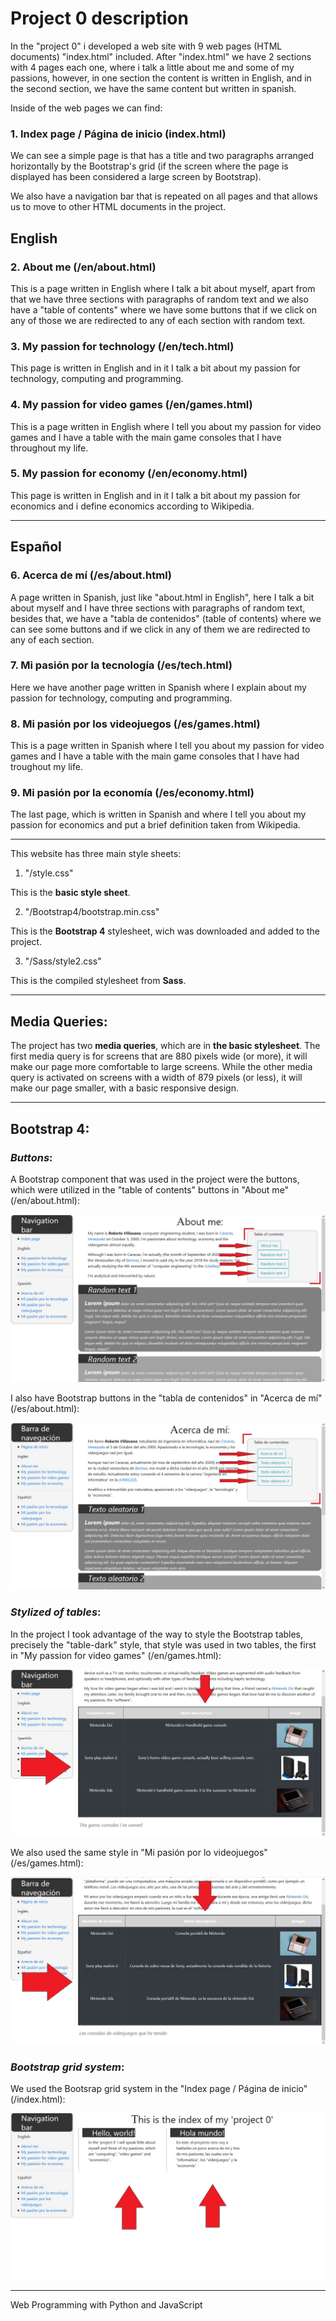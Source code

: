 # Project 0 description

In the "project 0" i developed a web site with 9 web pages (HTML documents) "index.html" included. After "index.html" we have 2 sections with 4 pages each one, where i talk a little about me and some of my passions, however, in one section the content is written in English, and in the second section, we have the same content but written in spanish.

Inside of the web pages we can find:

### 1. Index page / Página de inicio (index.html)

We can see a simple page is that has a title and two paragraphs arranged horizontally by the Bootstrap's grid (if the screen where the page is displayed has been considered a large screen by Bootstrap).

We also have a navigation bar that is repeated on all pages and that allows us to move to other HTML documents in the project.

## English

### 2. About me (/en/about.html)

This is a page written in English where I talk a bit about myself, apart from that we have three sections with paragraphs of random text and we also have a "table of contents" where we have some buttons that if we click on any of those we are redirected to any of each section with random text.

### 3. My passion for technology (/en/tech.html)

This page is written in English and in it I talk a bit about my passion for technology, computing and programming.

### 4. My passion for video games (/en/games.html)

This is a page written in English where I tell you about my passion for video games and I have a table with the main game consoles that I have throughout my life.

### 5. My passion for economy (/en/economy.html)

This page is written in English and in it I talk a bit about my passion for economics and i define economics according to Wikipedia.

__________

## Español

### 6. Acerca de mí (/es/about.html)

A page written in Spanish, just like "about.html in English", here I talk a bit about myself and I have three sections with paragraphs of random text, besides that, we have a "tabla de contenidos" (table of contents) where we can see some buttons and if we click in any of them we are redirected to any of each section.

### 7. Mi pasión por la tecnología (/es/tech.html)

Here we have another page written in Spanish where I explain about my passion for technology, computing and programming.

### 8. Mi pasión por los videojuegos (/es/games.html)

This is a page written in Spanish where I tell you about my passion for video games and I have a table with the main game consoles that I have had troughout my life.

### 9. Mi pasión por la economía (/es/economy.html)

The last page, which is written in Spanish and where I tell you about my passion for economics and put a brief definition taken from Wikipedia.

__________________________________________

This website has three main style sheets:

1. "/style.css"

This is the **basic style sheet**.

2. "/Bootstrap4/bootstrap.min.css"

This is the **Bootstrap 4** stylesheet, wich was downloaded and added to the project.

3. "/Sass/style2.css"

This is the compiled stylesheet from **Sass**.

_________________

## Media Queries:

The project has two **media queries**, which are in **the basic stylesheet**. The first media query is for screens that are 880 pixels wide (or more), it will make our page more comfortable to large screens. While the other media query is activated on screens with a width of 879 pixels (or less), it will make our page smaller, with a basic responsive design.

_______________

## Bootstrap 4:

### *Buttons*:

A Bootstrap component that was used in the project were the buttons, which were utilized in the "table of contents" buttons in "About me" (/en/about.html):

![Boton de Bootstrap](./img/botonBootstrap1.jpg "boton de bootstrap")

I also have Bootstrap buttons in the "tabla de contenidos" in "Acerca de mí" (/es/about.html):

![Boton de Bootstrap](./img/botonBootstrap2.jpg "boton de Bootstrap")

### *Stylized of tables*:

In the project I took advantage of the way to style the Bootstrap tables, precisely the "table-dark" style, that style was used in two tables, the first in "My passion for video games" (/en/games.html):

![Tabla de Bootstrap](./img/tablaBootstrap1.jpg "tabla de Bootstrap")

We also used the same style in "Mi pasión por lo videojuegos" (/es/games.html):

![Tabla de Bootstrap](./img/tablaBootstrap2.jpg "tabla de Bootstrap")

### *Bootstrap grid system*:

We used the Bootsrap grid system in the "Index page / Página de inicio" (/index.html):

![Bootstrap grid](./img/BootstrapGrid1.jpg "Bootstrap grid")
__________________________________________

Web Programming with Python and JavaScript
